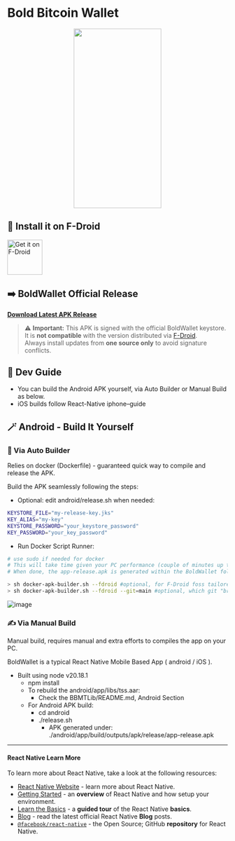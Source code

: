 # Bold Bitcoin Wallet
<p align="center"> 
  <img src="https://github.com/user-attachments/assets/b5a40a51-7d7f-4771-83a8-a828f2a997b0" width=200 height=410>
</p>

## 📲 Install it on F-Droid
[<img src="https://f-droid.org/badge/get-it-on.png"
    alt="Get it on F-Droid"
    height="80">](https://f-droid.org/packages/com.boldwallet)

## ➡️ BoldWallet Official Release
**[Download Latest APK Release](https://github.com/BoldBitcoinWallet/BoldWallet/releases/latest)**

> ⚠️ **Important:** This APK is signed with the official BoldWallet keystore.  
> It is **not compatible** with the version distributed via [F-Droid](https://f-droid.org).  
> Always install updates from **one source only** to avoid signature conflicts.

## 📖 Dev Guide
- You can build the Android APK yourself, via Auto Builder or Manual Build as below.
- iOS builds follow React-Native iphone–guide 

## 🪄 Android - Build It Yourself 
### 🔁 Via Auto Builder
Relies on docker (Dockerfile) - guaranteed quick way to compile and release the APK.

Build the APK seamlessly following the steps:
- Optional: edit android/release.sh when needed:
```sh
KEYSTORE_FILE="my-release-key.jks"
KEY_ALIAS="my-key"
KEYSTORE_PASSWORD="your_keystore_password"
KEY_PASSWORD="your_key_password"
```
- Run Docker Script Runner:
```sh
# use sudo if needed for docker
# This will take time given your PC performance (couple of minutes up to 30 minutes)
# When done, the app-release.apk is generated within the BoldWallet folder

> sh docker-apk-builder.sh --fdroid #optional, for F-Droid foss tailored build
> sh docker-apk-builder.sh --fdroid --git=main #optional, which git "branch,tag, or commit-hash" to use
```
![image](https://github.com/user-attachments/assets/eb8f1a45-b2cb-46ec-a061-fc0cb4f10448)
  
### ✍️ Via Manual Build
Manual build, requires manual and extra efforts to compiles the app on your PC.

BoldWallet is a typical React Native Mobile Based App ( android / iOS ).
- Built using node v20.18.1
  - npm install
  - To rebuild the android/app/libs/tss.aar:
    - Check the BBMTLib/README.md, Android Section
  - For Android APK build:
    - cd android
    - ./release.sh
        - APK generated under:
            ./android/app/build/outputs/apk/release/app-release.apk 


----

#### React Native Learn More

To learn more about React Native, take a look at the following resources:

- [React Native Website](https://reactnative.dev) - learn more about React Native.
- [Getting Started](https://reactnative.dev/docs/environment-setup) - an **overview** of React Native and how setup your environment.
- [Learn the Basics](https://reactnative.dev/docs/getting-started) - a **guided tour** of the React Native **basics**.
- [Blog](https://reactnative.dev/blog) - read the latest official React Native **Blog** posts.
- [`@facebook/react-native`](https://github.com/facebook/react-native) - the Open Source; GitHub **repository** for React Native.
